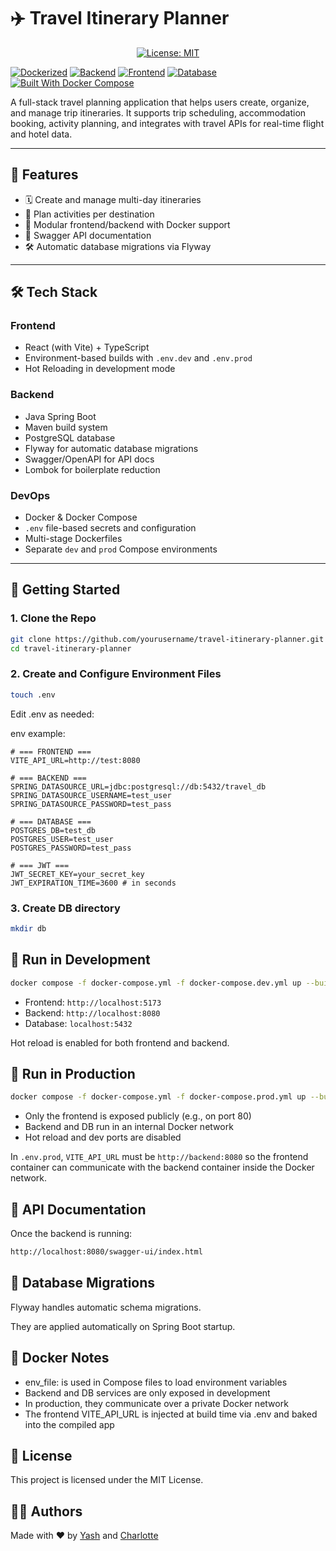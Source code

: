 # ✈️ Travel Itinerary Planner

<p align="center">
  <a href="LICENSE">
    <img src="https://img.shields.io/badge/License-MIT-green.svg" alt="License: MIT" />
  </a>
</p>

[![Dockerized](https://img.shields.io/badge/Dockerized-Yes-blue)](https://www.docker.com/) [![Backend](https://img.shields.io/badge/Backend-SpringBoot-6db33f?logo=spring)](https://spring.io/projects/spring-boot)
[![Frontend](https://img.shields.io/badge/Frontend-React-61DAFB?logo=react)](https://reactjs.org/)
[![Database](https://img.shields.io/badge/Database-PostgreSQL-336791?logo=postgresql)](https://www.postgresql.org/)
[![Built With Docker Compose](https://img.shields.io/badge/Built%20with-Docker%20Compose-2496ED?logo=docker)](https://docs.docker.com/compose/)



A full-stack travel planning application that helps users create, organize, and manage trip itineraries. It supports trip scheduling, accommodation booking, activity planning, and integrates with travel APIs for real-time flight and hotel data.

---

## 📌 Features

- 🗓️ Create and manage multi-day itineraries  
- 🧭 Plan activities per destination 
- 🧩 Modular frontend/backend with Docker support  
- 📄 Swagger API documentation  
- 🛠️ Automatic database migrations via Flyway  

---

## 🛠️ Tech Stack

### Frontend
- React (with Vite) + TypeScript  
- Environment-based builds with `.env.dev` and `.env.prod`  
- Hot Reloading in development mode  

### Backend
- Java Spring Boot  
- Maven build system  
- PostgreSQL database  
- Flyway for automatic database migrations  
- Swagger/OpenAPI for API docs  
- Lombok for boilerplate reduction  

### DevOps
- Docker & Docker Compose  
- `.env` file-based secrets and configuration  
- Multi-stage Dockerfiles  
- Separate `dev` and `prod` Compose environments  

---

## 🚀 Getting Started

### 1. Clone the Repo

```bash
git clone https://github.com/yourusername/travel-itinerary-planner.git
cd travel-itinerary-planner
```

### 2. Create and Configure Environment Files

```bash
touch .env
```

Edit .env as needed:

env example:
```env
# === FRONTEND ===
VITE_API_URL=http://test:8080

# === BACKEND ===
SPRING_DATASOURCE_URL=jdbc:postgresql://db:5432/travel_db
SPRING_DATASOURCE_USERNAME=test_user
SPRING_DATASOURCE_PASSWORD=test_pass

# === DATABASE ===
POSTGRES_DB=test_db
POSTGRES_USER=test_user
POSTGRES_PASSWORD=test_pass

# === JWT ===
JWT_SECRET_KEY=your_secret_key
JWT_EXPIRATION_TIME=3600 # in seconds
```

### 3. Create DB directory

```bash
mkdir db
```

## 🧪 Run in Development

```bash
docker compose -f docker-compose.yml -f docker-compose.dev.yml up --build
```

* Frontend: ``http://localhost:5173``
* Backend: ``http://localhost:8080``
* Database: ``localhost:5432``

Hot reload is enabled for both frontend and backend.

## 🚢 Run in Production

```bash
docker compose -f docker-compose.yml -f docker-compose.prod.yml up --build -d
```

* Only the frontend is exposed publicly (e.g., on port 80)
* Backend and DB run in an internal Docker network
* Hot reload and dev ports are disabled

In ``.env.prod``, ``VITE_API_URL`` must be ``http://backend:8080`` so the frontend container can communicate with the backend container inside the Docker network.

## 📘 API Documentation

Once the backend is running:
```bash
http://localhost:8080/swagger-ui/index.html
```

## 🔁 Database Migrations

Flyway handles automatic schema migrations.

They are applied automatically on Spring Boot startup.

## 🐳 Docker Notes

* env_file: is used in Compose files to load environment variables
* Backend and DB services are only exposed in development
* In production, they communicate over a private Docker network
* The frontend VITE_API_URL is injected at build time via .env and baked into the compiled app

## 📄 License

This project is licensed under the MIT License.

## 🙋‍♂️ Authors

Made with ❤️ by [Yash](https://github.com/YD-S) and [Charlotte](https://github.com/char-projects)

